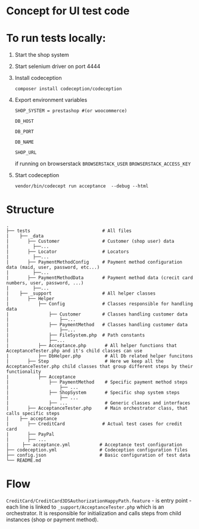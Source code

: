 # **Concept for UI test code**

To run tests locally:
========

1. Start the shop system
2. Start selenium driver on port 4444
3. Install codeception
    
    `composer install codeception/codeception`
4. Export environment variables

    `SHOP_SYSTEM = prestashop #(or woocommerce)`
        
     `DB_HOST`
        
     `DB_PORT`
        
     `DB_NAME`
        
     `SHOP_URL`
        
     if running on browserstack
        `BROWSERSTACK_USER`
        `BROWSERSTACK_ACCESS_KEY`
5. Start codeception 
    
    `vendor/bin/codecept run acceptance  --debug --html`

Structure
=====


    .
    ├── tests                           # All files
    |    ├── _data       
    |       ├── Customer                # Customer (shop user) data
    |         ├──...      
    |       ├── Locator                 # Locators     
    |         ├──...       
    |       ├── PaymentMethodConfig     # Payment method configuration data (maid, user, password, etc...) 
    |         ├──... 
    |       ├── PaymentMethodData       # Payment method data (crecit card numbers, user, password, ...)
    |         ├──... 
    |    ├── _support                   # All helper classes 
    |       ├── Helper                  
    |           ├── Config              # Classes responsible for handling data
    |               ├── Customer        # Classes handling customer data
    |                   ├──...   
    |               ├── PaymentMethod   # Classes handling customer data
    |                   ├──...
    |               ├── FileSystem.php  # Path constants
    |               ├──... 
    |           ├── Acceptance.php       # All helper functions that AcceptanceTester.php and it's child classes can use
    |           ├── DbHelper.php         # All Db related helper funcitons
    |       ├── Step                     # Here we keep all the AcceptanceTester.php child classes that group different steps by their functionality
    |           ├── Acceptance           
    |               ├── PaymentMethod    # Specific payment method steps       
    |                   ├── ...           
    |               ├── ShopSystem       # Specific shop system steps       
    |                   ├── ...         
    |               ├── ...              # Generic classes and interfaces
    |       ├── AcceptanceTester.php     # Main orchestrator class, that calls specific steps
    |    ├── acceptance  
    |       ├── CreditCard              # Actual test cases for credit card
    |       ├── PayPal
    |       ├── ...  
    |     ├── acceptance.yml           # Acceptance test configuration         
    ├── codeception.yml                # Codeception configuration files
    ├── config.json                    # Basic configuration of test data
    └── README.md

Flow
=====

`CreditCard/CreditCard3DSAuthorizationHappyPath.feature` - is entry point - each line is linked to 
`_support/AcceptanceTester.php` which is an orchestrator. It is responsible for initialization 
and calls steps from child instances (shop or payment method).



